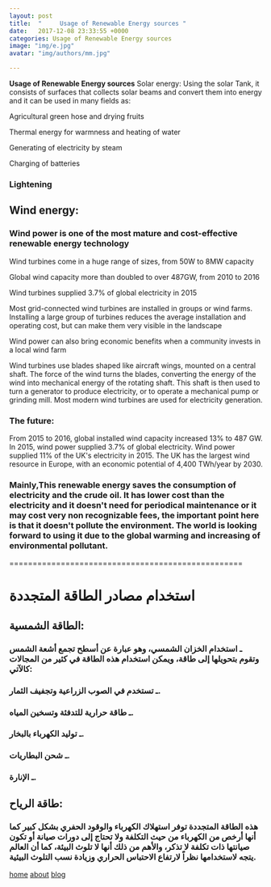 ```yaml
---
layout: post
title:  "     Usage of Renewable Energy sources "
date:   2017-12-08 23:33:55 +0000
categories: Usage of Renewable Energy sources
image: "img/e.jpg"
avatar: "img/authors/mm.jpg"

---
```


**Usage of Renewable Energy sources**
Solar energy:
Using the solar Tank, it consists of surfaces that collects solar beams and convert them into energy and it can be used in many fields as:

Agricultural green hose and drying fruits

Thermal energy for warmness and heating of water

Generating of electricity by steam

Charging of batteries

### Lightening

## Wind energy:

### Wind power is one of the most mature and cost-effective renewable energy technology

Wind turbines come in a huge range of sizes, from 50W to 8MW capacity

Global wind capacity more than doubled to over 487GW, from 2010 to 2016

Wind turbines supplied 3.7% of global electricity in 2015

Most grid-connected wind turbines are installed in groups or wind farms. Installing a large group of turbines reduces the average installation and operating cost, but can make them very visible in the landscape

Wind power can also bring economic benefits when a community invests in a local wind farm

Wind turbines use blades shaped like aircraft wings, mounted on a central shaft. The force of the wind turns the blades, converting the energy of the wind into mechanical energy of the rotating shaft. This shaft is then used to turn a generator to produce electricity, or to operate a mechanical pump or grinding mill. Most modern wind turbines are used for electricity generation.


### The future:

From 2015 to 2016, global installed wind capacity increased 13% to 487 GW. In 2015, wind power supplied 3.7% of global electricity. Wind power supplied 11% of the UK&#39;s electricity in 2015. The UK has the largest wind resource in Europe, with an economic potential of 4,400 TWh/year by 2030.



### Mainly,This renewable energy saves the consumption of electricity and the crude oil. It has lower cost than the electricity and it doesn&#39;t need for periodical maintenance or it may cost very non recognizable fees, the important point here is that it doesn&#39;t pollute the environment. The world is looking forward to using it due to the global warming and increasing of environmental pollutant.


==================================================

# استخدام مصادر الطاقة المتجددة

## الطاقة الشمسية:

### ـ استخدام الخزان الشمسي، وهو عبارة عن أسطح تجمع أشعة الشمس وتقوم بتحويلها إلى طاقة، ويمكن استخدام هذه الطاقة في كثير من المجالات كالآتي:

### ـ تستخدم في الصوب الزراعية وتجفيف الثمار.

### ـ طاقة حرارية للتدفئة وتسخين المياه.

### ـ توليد الكهرباء بالبخار.


### ـ شحن البطاريات.


### ـ الإنارة.


## طاقة الرياح:


### هذه الطاقة المتجددة توفر استهلاك الكهرباء والوقود الحفري بشكل كبير كما أنها أرخص من الكهرباء من حيث التكلفة ولا تحتاج إلى دورات صيانة أو تكون صيانتها ذات تكلفة لا تذكر، والأهم من ذلك أنها لا تلوث البيئة، كما أن العالم يتجه لاستخدامها نظراً لارتفاع الاحتباس الحراري وزيادة نسب التلوث البيئية.







<nav>
            <a href="{{ site.baseurl }}/">home</a>
            <a href="{{ site.baseurl }}/about">about</a>
             <a href="{{ site.baseurl }}/blog">blog</a>
</nav>
